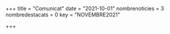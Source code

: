+++
title             = "Comunicat"
date	 	  	  = "2021-10-01"
nombrenoticies    = 3
nombredestacats   = 0
key 		  	  = "NOVEMBRE2021"

+++
